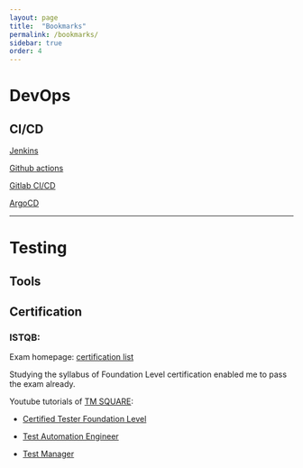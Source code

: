 ```yaml
---
layout: page
title:  "Bookmarks"
permalink: /bookmarks/
sidebar: true
order: 4
---
```

<!-- # Programming Languages

## Java

## Python

## Shell

## C#

## C++

## Go
---
# Database
---
# Linux
---
# Network
--- -->
# DevOps

## CI/CD
[Jenkins](https://www.jenkins.io/doc/)

[Github actions](https://docs.github.com/de/actions)

[Gitlab CI/CD](https://docs.gitlab.com/ee/ci/)

[ArgoCD](https://argo-cd.readthedocs.io/en/stable/)

<!-- ## Infrastructure

Terraform

Ansible

## Docker

## Kubernetes -->

---
# Testing

## Tools

## Certification

### ISTQB:

Exam homepage: [certification list](https://www.istqb.org/certifications/certification-list)

Studying the syllabus of Foundation Level certification enabled me to pass the exam already.

Youtube tutorials of [TM SQUARE](https://www.youtube.com/@TMSQUARETECH):

* [Certified Tester Foundation Level](https://www.youtube.com/watch?v=EwLegJ7HnyM&list=PLj5VKaW115t3erA-fRKKgTUOS50YO7dUm)

* [Test Automation Engineer](https://www.youtube.com/watch?v=eVbkxT4I54k&list=PLj5VKaW115t34PmSb5e1C2_fANeqGvDDN)

* [Test Manager](https://www.youtube.com/playlist?list=PLj5VKaW115t2EwCeuvnS5SLbL43QmsRUs)